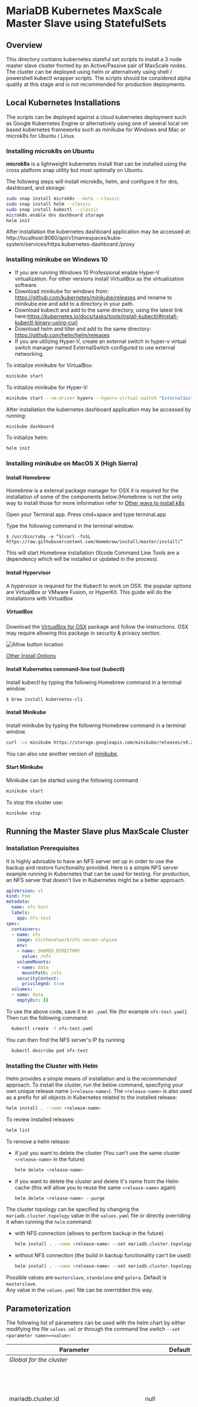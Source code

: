 # MariaDB Kubernetes MaxScale Master Slave using StatefulSets

## Overview

This directory contains kubernetes stateful set scripts to install a 3 node master slave cluster fronted by an Active/Passive pair of MaxScale nodes. The cluster can be deployed using helm or alternatively using shell / powershell kubectl wrapper scripts. The scripts should be considered alpha quality at this stage and is not recommended for production deployments.  

## Local Kubernetes Installations

The scripts can be deployed against a cloud kubernetes deployment such as Google Kubernetes Engine or alternatively using one of several local vm based kubernetes frameworks such as minikube for Windows and Mac or microk8s for Ubuntu / Linux.

### Installing microk8s on Ubuntu

**microk8s** is a lightweight kubernetes install that can be installed using the cross platform snap utility but most optimally on Ubuntu.

The following steps will install microk8s, helm, and configure it for dns, dashboard, and storage:

```sh
sudo snap install microk8s --beta --classic
sudo snap install helm --classic
sudo snap install kubectl --classic
microk8s.enable dns dashboard storage
helm init
```

After installation the kubernetes dashboard application may be accessed at:
http://localhost:8080/api/v1/namespaces/kube-system/services/https:kubernetes-dashboard:/proxy

### Installing minikube on Windows 10

- If you are running Windows 10 Professional enable Hyper-V virtualization. For other versions install VirtualBox as the virtualization software.
- Download minikube for windows from: https://github.com/kubernetes/minikube/releases and rename to minikube.exe and add to a directory in your path.
- Download kubectl and add to the same directory, using the latest link here:https://kubernetes.io/docs/tasks/tools/install-kubectl/#install-kubectl-binary-using-curl
- Download helm and tiller and add to the same directory: https://github.com/helm/helm/releases
- If you are utilizing Hyper-V, create an external switch in hyper-v virtual switch manager named ExternalSwitch configured to use external networking.

To initialize minikube for VirtualBox:

```sh
minikube start
```

To initialize minikube for Hyper-V:

```sh
minikube start --vm-driver hyperv --hyperv-virtual-switch "ExternalSwitch"
```

After installation the kubernetes dashboard application may be accessed by running:

```sh
minikube dashboard
```

To initialize helm:

```sh
helm init
```

### Installing minikube on MacOS X (High Sierra)

#### Install Homebrew

Homebrew is a external package manager for OSX it is required for the installation of some of the components below.(Homebrew is not the only way to install those for more information refer to [Other ways to install k8s](https://kubernetes.io/docs/tasks/tools/install-kubectl/#install-with-macports-on-macos)

Open your Terminal app. Press cmd+space and type terminal.app

Type the following command in the terminal window.

```$ /usr/bin/ruby -e “$(curl -fsSL https://raw.githubusercontent.com/Homebrew/install/master/install)”```

This will start Homebrew installation (Xcode Command Line Tools are a dependency which will be installed or updated in the process).

#### Install Hypervisor

A hypervisor is required for the Kubectl to work on OSX. the popular options are  VirtualBox or VMware Fusion, or HyperKit. This guide will do the installations with VirtualBox

##### VirtualBox

Download the [VirtualBox for OSX](https://download.virtualbox.org/virtualbox/5.2.18/VirtualBox-5.2.18-124319-OSX.dmg) package and follow the instructions. OSX may require allowing this package in security & privacy section.

![Allow button location](screen1.jpg)

[Other Install Options](https://www.virtualbox.org/wiki/Downloads)

#### Install Kubernetes command-line tool (kubectl)

Install kubectl by typing the following Homebrew command in a terminal window.

```$ brew install kubernetes-cli```

#### Install Minikube

Install minikube by typing the following Homebrew command in a terminal window.

```bash
curl -Lo minikube https://storage.googleapis.com/minikube/releases/v0.28.2/minikube-curl -Lo minikube https://storage.googleapis.com/minikube/releases/v0.28.2/minikube-darwin-amd64 && chmod +x minikube && sudo mv minikube /usr/local/bin/
```

You can also use another version of [minikube](https://github.com/kubernetes/minikube/releases).

#### Start Minikube

Minikube can be started using the following command

```sh
minikube start
```

To stop the cluster use:

```sh
minikube stop
```

## Running the Master Slave plus MaxScale Cluster

### Installation Prerequisites

It is highly advisable to have an NFS server set up in order to use the backup and restore functionality provided. Here is a simple NFS server example running in Kubernetes that can be used for testing. For production, an NFS server that doesn't live in Kubernetes might be a better approach.

```yaml
apiVersion: v1
kind: Pod
metadata:
  name: nfs-test
  labels:
    app: nfs-test
spec:
  containers:
  - name: nfs
    image: itsthenetwork/nfs-server-alpine
    env:
    - name: SHARED_DIRECTORY
      value: /nfs
    volumeMounts:
    - name: data
      mountPath: /nfs
    securityContext:
      privileged: true
  volumes:
  - name: data
    emptyDir: {}
```

To use the above code, save it in an `.yaml` file (for example `nfs-test.yaml`). Then run the following command:

```sh
  kubectl create -f nfs-test.yaml
```

You can then find the NFS server's IP by running

```sh
  kubectl describe pod nfs-test
```

### Installing the Cluster with Helm

Helm provides a simple means of installation and is the *recommended* approach. To install the cluster, run the below command, specifying your own unique release name (`<release-name>`). The `<release-name>` is also used as a prefix for all objects in Kubernetes related to the installed release:

```sh
helm install . --name <release-name>
```

To review installed releases:

```sh
helm list
```

To remove a helm release:

- if just you want to delete the cluster (You can't use the same cluster `<release-name>` in the future)

  ```sh
  helm delete <release-name>
  ```

- if you want to delete the cluster and delete it's name from the Helm cache (this will allow you to reuse the same `<release-name>` again)

  ```sh
  helm delete <release-name> --purge
  ```

The cluster topology can be specified by changing the `mariadb.cluster.topology` value in the `values.yaml` file or directly overriding it when running the `helm` command:

- with NFS connection (allows to perform backup in the future)

  ```sh
  helm install . --name <release-name> --set mariadb.cluster.topology=masterslave --set mariadb.backup.target.server=<NFS_SERVER_IP> --set mariadb.backup.target.type=nfs
  ```

- without NFS connection (the build in backup functionality can't be used)

  ```sh
  helm install . --name <release-name> --set mariadb.cluster.topology=masterslave
  ```

Possible values are `masterslave`, `standalone` and `galera`. Default is `masterslave`.  
Any value in the `values.yaml` file can be overridden this way.  

## Parameterization

The following list of parameters can be used with the helm chart by either modifying the file `values.xml` or through the command line switch `--set <parameter name>=<value>`:

| Parameter                                  | Default                  | Description                                                                                                         |
|--------------------------------------------|--------------------------|---------------------------------------------------------------------------------------------------------------------|
| _Global for the cluster_                                                                                                                                                                    |
| mariadb.cluster.id                         | null                     | A generated unique ID of the cluster (used as a label on all artefacts) for discovery in multi-tenant environments. |
| Mariadb.cluster.topology                   | masterslave              | The type of cluster to create, one of: masterslave, galera, standalone, columnstore, columnstore-standalone         |
| mariadb.cluster.labels                     | null                     | An associative array of custom labels in format name:value added to the cluster endpoint                            |
| mariadb.cluster.annotations                | null                     | An associative array of custom annotations added to each pod in the topology                                        |
| mariadb.cluster.nodeGroup                  | null                     | Label \<value\> to make sure cluster pods are only allocated to nodes with the label node.mariadb=\<value\>             |
| _Server instances_                         |                          |                                                                                                                     |
| mariadb.server.users.admin.username        | admin                    | MariaDB admin user                                                                                                  |
| mariadb.server.users.admin.password        | 5LVTpbGE2cGFtw69         | MariaDB admin password                                                                                              |
| mariadb.server.users.replication.username  | repl                     | Replication user name                                                                                                |
| mariadb.server.users.replication.password  | 5LVTpbGE2cGFtw69         | Replication user password                                                                                           |
| mariadb.server.storage.class               | null                     | Storage class specification of data volume                                                                          |
| mariadb.server.storage.size                | 256Mi                    | Size of data volume                                                                                                 |
| mariadb.server.replicas                    | 3                        | Number of server instances in Master/Slave and Galera topologies. Fixed at 1 in Standalone topology.                |
| mariadb.server.image                       | mariadb/server:10.3      | Name of Docker image for MariaDB Server                                                                             |
| mariadb.server.port                        | 3306                     | TCP/IP port on which each MariaDB Server instance exposes a SQL interface.                                          |
| mariadb.server.labels                      | null                     | An associative array of custom labels in format name:value added to Server pods only                                |
| mariadb.server.annotations                 | null                     | An associative array of custom annotations in format name:value added to Server pods only                           |
| mariadb.server.resources.requests.cpu      | null                     | The requested share of CPU for each Server pod                                                                      |
| mariadb.server.resources.requests.memory   | null                     | The requested memory for each Server pod                                                                            |
| mariadb.server.resources.limits.cpu        | null                     | The maximum share of CPU for each Server pod                                                                        |
| mariadb.server.resources.limits.memory     | null                     | The maximum share of memory for each Server pod                                                                     |
| mariadb.server.restore.restoreFrom         | null                     | Subdirectory to use to restore the database on initial startup                                                      |
| _MaxScale instances_                       |                          |                                                                                                                     |
| mariadb.maxscale.image                     | mariadb/maxscale:2.2     | Name of Docker image for MaxScale                                                                                   |
| mariadb.maxscale.ports.readonly            | 4008                     | TCP/IP port on which the cluster instance exposes a read-only SQL interface through a service endpoint.             |
| mariadb.maxscale.ports.readwrite           | 4006                     | TCP/IP port on which the cluster instance exposes a read-write SQL interface through a service endpoint.            |
| mariadb.maxscale.labels                    | null                     | An associative array of custom labels in format name:value added to MaxScale pods only                              |
| mariadb.maxscale.annotations               | null                     | An associative array of custom annotations in format name:value added to MaxScale pods only                         |
| mariadb.maxscale.replicas                  | 2                        | Number of MaxScale instances in Master/Slave and Galera topologies.                                                 |
| mariadb.maxscale.resources.requests.cpu    | null                     | The requested share of CPU for each MaxScale pod                                                                    |
| mariadb.maxscale.resources.requests.memory | null                     | The requested memory for each MaxScale pod                                                                          |
| mariadb.maxscale.resources.limits.cpu      | null                     | The maximum share of CPU for each MaxScale pod                                                                      |
| mariadb.maxscale.resources.limits.memory   | null                     | The maximum share of memory for each MaxScale pod                                                                   |
| *StateStore instances*                     |                          |                                                                                                                     |
| mariadb.statestore.image                   | mariadb/statestore:0.0.3 | Name of Docker image for MariaDB StateStore                                                                         |
| *Columnstore instances*                    |                          |                                                                                                                     |
| mariadb.columnstore.image                  | nastybuff/cs:1.2.3       | Name of Docker image for MariaDB Columnstore                                                                         |
| mariadb.columnstore.numBlocksPct           | 1024М                    | Amount of physical memory to utilize for disk block caching                                                   |
| mariadb.columnstore.totalUmMemory          | 1G                       | Amount of physical memory to utilize for joins, intermediate results and set operations on the UM         |
| mariadb.columnstore.um.replicas            | 1                        | Number of Columnstore UM instances in columnstore topology                                                  |
| mariadb.columnstore.pm.replicas            | 3                        | Number of Columnstore PM instances in columnstore topology                                                  |
| mariadb.backup.target.type           | auto                     | Backup type (`auto` or `nfs`)                                                                                              |
| mariadb.backup.target.server           | null                     | Backup NFS server host (only if type is `nfs`)                                                                                              |
| mariadb.backup.target.path             | /                        | Backup NFS server path to mount (only if type is `nfs`)                                                                                     |
| mariadb.backup.schedule             | null                        | Backup schedule in crontab format                                                                                     |
| mariadb.backup.image             | gcr.io/dbaas-development/mariadb-operator-python:0.0.1                        | The backup container image                                                                                     |

Refer to [https://kubernetes.io/docs/concepts/configuration/manage-compute-resources-container/#resource-requests-and-limits-of-pod-and-container](https://kubernetes.io/docs/concepts/configuration/manage-compute-resources-container/#resource-requests-and-limits-of-pod-and-container) for the definition of resource requests and limits.

## Supported topologies

The following topologies are currently supported:

- Standalone: a single MariaDB Server instance;
- Master/Slave: 1 master MariaDB Server instance replicated to 2 slave MariaDB instances, fronted by 2 MaxScale instances in a load-balanced configuration. MaxScale provides automated failover for the master. The number of running MariaDB Server instances can be managed at runtime;
- Galera: 3 MariaDB instances in a Master/Master replication configuration (Galera cluster), fronted by 2 MaxScale instances in a load-balanced configuration. The number of running MariaDB Server instances can be managed at runtime;
- Columnstore-Standalone: a single MariaDB ColumnStore instance with 1 UM and 1 PM running on the same pod;
- Columnstore: MariaDB ColumnStore with 1 UM and 3 PMs running on separate pods.

## Using the cluster

To access the MaxScale node locally, follow the below steps:

1)find the ip address of the service:

```sh
kubectl get services
```

The output will look something like:

```sh
NAME            TYPE        CLUSTER-IP       EXTERNAL-IP   PORT(S)             AGE
kubernetes      ClusterIP   10.152.183.1     <none>        443/TCP             40m
<release-name>-mariadb     ClusterIP   10.152.183.135   <none>        4006/TCP,4008/TCP   28m
<release-name>-mdb-clust   ClusterIP   None             <none>        3306/TCP            28m
<release-name>-mdb-state   ClusterIP   10.152.183.129   <none>        80/TCP              28m
```

Use the `ClusterIP` for `<release-name>-mariadb` as the host to connect to. The following ports are mapped to the local host in `Master/Slave` and `Galera` topologies:

- 4006: MaxScale ReadWrite Listener
- 4008: MaxScale ReadOnly Listener

and for `Standalone`, `Columnstore` and `Columnstore-standalone` topologies:

- 3306: MariaDB Server
- get mysql shell connected to the cluster
(the user and password comes from the helm chart `values.yaml`):

```sh
kubectl exec -it <release-name>-mdb-ms-0 -- mysql -uadmin -p5LVTpbGE2cGFtw69 -P4006 -h <ClusterIP>
kubectl exec -it <release-name>-mdb-ms-0 -- mysql -uadmin -p5LVTpbGE2cGFtw69 -P4008 -h <ClusterIP>
```

Applications deployed in the same namespace in Kubernetes can also access the cluster using the hostname `<release-name>-mariadb`. This is the only connectivity option available for a headless service.

## Using the Backup/Restore functionality

You can backup an already running cluster or initialize a new cluster with an existing backup. Only the Master/Slave, Galera, and Standalone topologies are currently supported.

### Backup

#### Backup Prerequisites

You need a running MariaDB cluster connected to an NFS server.  
The `Installation Prerequisites` and `Installing the Cluster with Helm` sections contain more information about this.

#### Backup procedure

run in terminal

```sh
kubectl exec -it <name_of_the_pod_to_backup> -- bash /mnt/config-map/backup-save.sh
```

Near the start of the log you can find the name of the folder where your backup will be stored on the NFS server. The format is `backup-<pod-name>-<backup_date>`.

### Restore

You can use an existing backup and load it when starting a new cluster. Restoring always creates a new cluster. Restoring into a running cluster is not possible.

#### Restore Prerequisites

- an existing backup located in an NFS volume

#### Restore procedure

1. Change these values in the values.yaml file:
    - `mariadb.server.restore.restoreFrom` should point to the exact directory containing the backup.
    - `mariadb.backup.target.server` should be the IP of hostname of the NFS server
    - `mariadb.backup.target.path` should be the NFS mount point (optional, default is `"/"`)
2. Start the cluster as you would normally using

    ```sh
    helm install .
    ```

3. The above as a single command:

    ```sh
    helm install . --name <release-name> --set mariadb.server.restore.restoreFrom=<backup_path> --set mariadb.backup.target.server=<nfs_server_ip> --set mariadb.backup.target.path=<nfs_mount_point> --set mariadb.backup.target.type=nfs
    ```

## Running Sanity Test, infrastructure tests and Benchmark tests

The `tests` folder contains support for running sanity-level deployment tests, based on the mysql-test framework ([https://mariadb.com/kb/en/library/mysqltest/](https://mariadb.com/kb/en/Library/mysqltest)), and benchmarking, based on sysbench ([https://github.com/akopytov/sysbench/tree/1.0](https://github.com/akopytov/sysbench/tree/1.0)), against an existing MariaDB cluster in Kubernetes. It also includes a framework for infrastructure tests to simulate infrastructure failures like node outages. Tests can be run using the Unix `make` command.

### Pre-requisites

In order to be able to execute the `make` command for running a test or a benchmark, the following tools must be installed:

- make
- docker (v17+)
- kubernetes client (v1.9+), configured to access the Kubernetes cluster where MariaDB will runs as cluster admin

Note: before running `make`, ensure that a MariaDB cluster must be created and is in an operational state.
Note: Sanity tests and benchmarks should only be run against clusters that have at least 5GB of storage available (option `--set mariadb.server.storage.size=5Gi` on the `helm install` command line).
Note: Infrastructure tests require to be executed in the `testing` namespace with a k8s service account `tester` bound to the (RBAC) role of `admin` in the regarding namespace.

### Running a Sanity Test

The sanity test loads a simulated Bookstore database (refer to [https://github.com/mariadb-corporation/mariadb-server-docker/blob/master/tx_sandbox/labs.md](https://github.com/mariadb-corporation/mariadb-server-docker/blob/master/tx_sandbox/labs.md) for details) and runs a number of pre-defined aggregation queries to verify that results are as expected. In order to run a sanity-level deployment test, execute the following command:

```$ make test MARIADB_CLUSTER=<release-name>```

This will build a docker image, push it into the remote Docker repo and create a pod named `<release-name>-sanity-test` that will connect to an existing MariaDB cluster named `<release-name>` and will execute the test framwork. You can track the progress of the test run by running:

```$ kubectl logs <release-name>-sanity-test -f```

### Running the Infrastructure Test

The infrastructure test executes the tests deposited in `infrastructure/global` for every deployed cluster, and specific tests for MariaDB Server and MariaDB ColumnStore clusters respectively from `infrastructure/server` or `infrastructure/columnstore`. Details about those tests can be found in the README.md of these directories. The infrastructure test requires the cluster to test to be started in the `testing` namespace. In order to execute the infrastructure test, execute the following command:

```$ make infrastructure-test MARIADB_CLUSTER=<release-name>```

This will build a docker image, push it into the remote Docker repo and create a pod named `<release-name>-infrastructure-test` that will connect to an existing MariaDB cluster named `<release-name>` and will execute the test framwork. You can track the progress of the test run by running:

```$ kubectl logs <release-name>-infrastructure-test -f``` 

### Running a Benchmark

The benchmark test runs a standard `sysbench` OLTP workload with 20 tables and 100,000 rows each that executes a mix of 90% reads (point, range, and aggregate SELECTs) to 10% writes (INSERTs, UPDATEs and DELETEs) in 16 concurrent threads. In order to run a benchmark, execute the following command:

```$ make benchmark MARIADB_CLUSTER=<release-name>```

This will build a docker image, push it into a remote repo and create a pod named `<release-name>-sysbench-test` that will connect to an existing MariaDB cluster named `<release-name>` and will execute sysbench. You can track the progress by running:

```$ kubectl logs <release-name>-sysbench-test -f```

You can optionally specify the number of threads by adding `THREADS=<number of threads>` (by default `<number of threads>`=16) on the `make` command line.

### Parameters

The following parameters can be used to alter the behaviors of `make`, by adding them to the command line in the format `<parameter>=<value>`:

| Parameter                                  | Default                  | Description                                                                                                         |
|--------------------------------------------|--------------------------|---------------------------------------------------------------------------------------------------------------------|
| DOCKER_REPO                                | gcr.io/dbaas-development | The remote Docker repo from which your Kubernetes cluster will pull images.                                         |
| MARIADB_CLUSTER                            | sa-test                  | The name of an existing MariaDB cluster on Kubernetes to be tested or benchmarked                                  |
| THREADS                                    | 16                       | Number of concurrent connections that will be used while running the benchmark.                                    |
